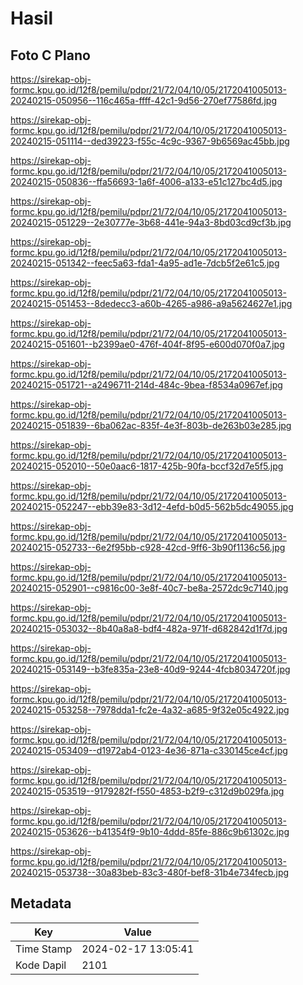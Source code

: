 # Hasil

## Foto C Plano

https://sirekap-obj-formc.kpu.go.id/12f8/pemilu/pdpr/21/72/04/10/05/2172041005013-20240215-050956--116c465a-ffff-42c1-9d56-270ef77586fd.jpg

https://sirekap-obj-formc.kpu.go.id/12f8/pemilu/pdpr/21/72/04/10/05/2172041005013-20240215-051114--ded39223-f55c-4c9c-9367-9b6569ac45bb.jpg

https://sirekap-obj-formc.kpu.go.id/12f8/pemilu/pdpr/21/72/04/10/05/2172041005013-20240215-050836--ffa56693-1a6f-4006-a133-e51c127bc4d5.jpg

https://sirekap-obj-formc.kpu.go.id/12f8/pemilu/pdpr/21/72/04/10/05/2172041005013-20240215-051229--2e30777e-3b68-441e-94a3-8bd03cd9cf3b.jpg

https://sirekap-obj-formc.kpu.go.id/12f8/pemilu/pdpr/21/72/04/10/05/2172041005013-20240215-051342--feec5a63-fda1-4a95-ad1e-7dcb5f2e61c5.jpg

https://sirekap-obj-formc.kpu.go.id/12f8/pemilu/pdpr/21/72/04/10/05/2172041005013-20240215-051453--8dedecc3-a60b-4265-a986-a9a5624627e1.jpg

https://sirekap-obj-formc.kpu.go.id/12f8/pemilu/pdpr/21/72/04/10/05/2172041005013-20240215-051601--b2399ae0-476f-404f-8f95-e600d070f0a7.jpg

https://sirekap-obj-formc.kpu.go.id/12f8/pemilu/pdpr/21/72/04/10/05/2172041005013-20240215-051721--a2496711-214d-484c-9bea-f8534a0967ef.jpg

https://sirekap-obj-formc.kpu.go.id/12f8/pemilu/pdpr/21/72/04/10/05/2172041005013-20240215-051839--6ba062ac-835f-4e3f-803b-de263b03e285.jpg

https://sirekap-obj-formc.kpu.go.id/12f8/pemilu/pdpr/21/72/04/10/05/2172041005013-20240215-052010--50e0aac6-1817-425b-90fa-bccf32d7e5f5.jpg

https://sirekap-obj-formc.kpu.go.id/12f8/pemilu/pdpr/21/72/04/10/05/2172041005013-20240215-052247--ebb39e83-3d12-4efd-b0d5-562b5dc49055.jpg

https://sirekap-obj-formc.kpu.go.id/12f8/pemilu/pdpr/21/72/04/10/05/2172041005013-20240215-052733--6e2f95bb-c928-42cd-9ff6-3b90f1136c56.jpg

https://sirekap-obj-formc.kpu.go.id/12f8/pemilu/pdpr/21/72/04/10/05/2172041005013-20240215-052901--c9816c00-3e8f-40c7-be8a-2572dc9c7140.jpg

https://sirekap-obj-formc.kpu.go.id/12f8/pemilu/pdpr/21/72/04/10/05/2172041005013-20240215-053032--8b40a8a8-bdf4-482a-971f-d682842d1f7d.jpg

https://sirekap-obj-formc.kpu.go.id/12f8/pemilu/pdpr/21/72/04/10/05/2172041005013-20240215-053149--b3fe835a-23e8-40d9-9244-4fcb8034720f.jpg

https://sirekap-obj-formc.kpu.go.id/12f8/pemilu/pdpr/21/72/04/10/05/2172041005013-20240215-053258--7978dda1-fc2e-4a32-a685-9f32e05c4922.jpg

https://sirekap-obj-formc.kpu.go.id/12f8/pemilu/pdpr/21/72/04/10/05/2172041005013-20240215-053409--d1972ab4-0123-4e36-871a-c330145ce4cf.jpg

https://sirekap-obj-formc.kpu.go.id/12f8/pemilu/pdpr/21/72/04/10/05/2172041005013-20240215-053519--9179282f-f550-4853-b2f9-c312d9b029fa.jpg

https://sirekap-obj-formc.kpu.go.id/12f8/pemilu/pdpr/21/72/04/10/05/2172041005013-20240215-053626--b41354f9-9b10-4ddd-85fe-886c9b61302c.jpg

https://sirekap-obj-formc.kpu.go.id/12f8/pemilu/pdpr/21/72/04/10/05/2172041005013-20240215-053738--30a83beb-83c3-480f-bef8-31b4e734fecb.jpg


## Metadata

| Key        | Value               |
| ---------- | ------------------- |
| Time Stamp | 2024-02-17 13:05:41 |
| Kode Dapil | 2101                |



